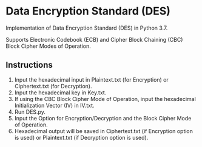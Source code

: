 # Data Encryption Standard (DES)
Implementation of Data Encryption Standard (DES) in Python 3.7.

Supports Electronic Codebook (ECB) and Cipher Block Chaining (CBC) Block Cipher Modes of Operation.

## Instructions
1. Input the hexadecimal input in Plaintext.txt (for Encryption) or Ciphertext.txt (for Decryption).
2. Input the hexadecimal key in Key.txt.
3. If using the CBC Block Cipher Mode of Operation, input the hexadecimal Initialization Vector (IV) in IV.txt.
4. Run DES.py.
5. Input the Option for Encryption/Decryption and the Block Cipher Mode of Operation.
6. Hexadecimal output will be saved in Ciphertext.txt (if Encryption option is used) or Plaintext.txt (if Decryption option is used).

